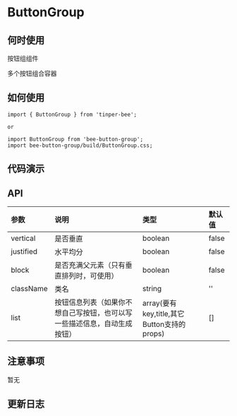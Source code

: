 # ButtonGroup

## 何时使用
按钮组组件

多个按钮组合容器

## 如何使用

```
import { ButtonGroup } from 'tinper-bee';

or

import ButtonGroup from 'bee-button-group';
import bee-button-group/build/ButtonGroup.css;

```

## 代码演示

## API

|参数|说明|类型|默认值|
|:---|:-----|:----|:------|
|vertical|是否垂直|boolean|false|
|justified|水平均分|boolean|false|
|block|是否充满父元素（只有垂直排列时，可使用）|boolean|false|
|className|类名|string|''|
|list|按钮信息列表（如果你不想自己写按钮，也可以写一些描述信息，自动生成按钮）|array(要有key,title,其它Button支持的props)|[]|

## 注意事项

暂无

## 更新日志